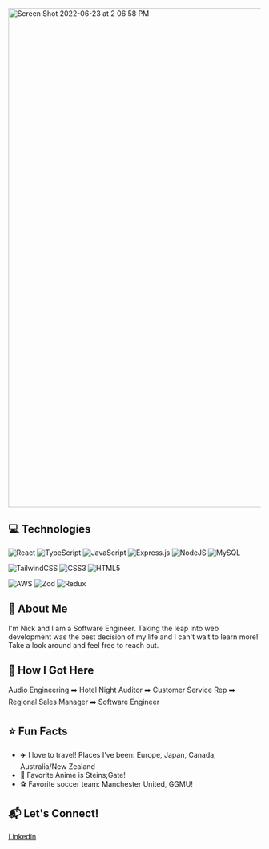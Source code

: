 <img width="997" alt="Screen Shot 2022-06-23 at 2 06 58 PM" src="https://user-images.githubusercontent.com/99566488/175399906-efb2ff05-0285-4b9d-be4e-decba9cb29cf.png">


## :computer: Technologies
![React](https://img.shields.io/badge/react-%2320232a.svg?style=for-the-badge&logo=react&logoColor=%2361DAFB)
![TypeScript](https://img.shields.io/badge/typescript-%23007ACC.svg?style=for-the-badge&logo=typescript&logoColor=white)
![JavaScript](https://img.shields.io/badge/javascript-%23323330.svg?style=for-the-badge&logo=javascript&logoColor=%23F7DF1E)
![Express.js](https://img.shields.io/badge/express.js-%23404d59.svg?style=for-the-badge&logo=express&logoColor=%2361DAFB)
![NodeJS](https://img.shields.io/badge/node.js-6DA55F?style=for-the-badge&logo=node.js&logoColor=white)
![MySQL](https://img.shields.io/badge/mysql-4479A1.svg?style=for-the-badge&logo=mysql&logoColor=white)

![TailwindCSS](https://img.shields.io/badge/tailwindcss-%2338B2AC.svg?style=for-the-badge&logo=tailwind-css&logoColor=white)
![CSS3](https://img.shields.io/badge/css3-%231572B6.svg?style=for-the-badge&logo=css3&logoColor=white)
![HTML5](https://img.shields.io/badge/html5-%23E34F26.svg?style=for-the-badge&logo=html5&logoColor=white)

![AWS](https://img.shields.io/badge/AWS-%23FF9900.svg?style=for-the-badge&logo=amazon-aws&logoColor=white)
![Zod](https://img.shields.io/badge/zod-%233068b7.svg?style=for-the-badge&logo=zod&logoColor=white)
![Redux](https://img.shields.io/badge/redux-%23593d88.svg?style=for-the-badge&logo=redux&logoColor=white)

## :wave: About Me
I'm Nick and I am a Software Engineer. Taking the leap into web development was the best decision of my life and I can't wait to learn more! Take a look around and feel free to reach out.

## :round_pushpin: How I Got Here
Audio Engineering :arrow_right: Hotel Night Auditor :arrow_right: Customer Service Rep :arrow_right: Regional Sales Manager :arrow_right: Software Engineer

## :star: Fun Facts
- :airplane: I love to travel! Places I've been: Europe, Japan, Canada, Australia/New Zealand
- :ramen: Favorite Anime is Steins;Gate!
- :soccer: Favorite soccer team: Manchester United, GGMU!

## :mailbox_with_mail: Let's Connect! 
[Linkedin](https://www.linkedin.com/in/nick-a-newton/)


